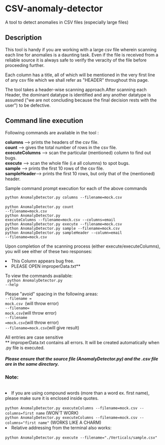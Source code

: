 <h1>CSV-anomaly-detector </h1>
A tool to detect anomalies in CSV files (especially large files)

<h2> Description </h2>

This tool is handy if you are working with a large csv file wherein scanning each
line for anomalies is a daunting task. Even if the file is received from a reliable
source it is always safe to verify the veracity of the file before proceeding further.

Each column has a title, all of which will be mentioned in the very first line of any 
csv file which we shall refer as "HEADER" throughout this page.

The tool takes a header-wise scanning approach.After scanning each Header, the dominant
datatype is identified and any another datatype is assumed ("we are not concluding 
because the final decision rests with the user") to be defective. 

<h2> Command line execution </h2>

Following commands are available in the tool :

<b>columns</b> --> prints the headers of the csv file.<br>
<b>count</b> --> gives the total number of rows in the csv file.<br>
<b>executeColumns</b> --> scan the particular (mentioned) column to find out bugs.<br>
<b>execute</b> --> scan the whole file (i.e all columns) to spot bugs.<br>
<b>sample</b> --> prints the first 10 rows of the csv file.<br>
<b>sampleHeader</b>--> prints the first 10 rows, but only that of the (mentioned) header.<br>


Sample command prompt execution for each of the above commands

<code>python AnomalyDetector.py columns --filename=mock.csv </code><br>
<code>python AnomalyDetector.py count --filename=mock.csv</code><br>
<code>python AnomalyDetector.py executeColumns --filename=mock.csv --columns=email</code><br>
<code>python AnomalyDetector.py execute --filename=mock.csv </code><br>
<code>python AnomalyDetector.py sample --filename=mock.csv </code><br>
<code>python AnomalyDetector.py sampleHeader --column=email --filename=mock.csv</code><br>



Upon completion of the scanning process (either execute/executeColumns), you will see either 
of these two responses:
<li>This Column appears bug free.</li>
<li>PLEASE OPEN improperData.txt**</li>

To view the commands available:<br>
<code> python AnomalyDetector.py --help </code>

Please "avoid" spacing in the following areas:<br>
<code>--filename = mock.csv </code>(will throw error)<br>
<code>--filename= mock.csv</code>(will throw error)<br>
<code>--filename =mock.csv</code>(will throw error)<br>
<code>--filename=mock.csv</code>(will give result)<br>

All entries are case sensitive<br>
** improperData.txt contains all errors. It will be created automatically when .py
file is executed.<br>

<h5> Please ensure that the source file (AnomalyDetector.py) and the .csv file are in the 
same directory. </h5>

<h3> Note: </h3><br>

<li>If you are using compound words (more than a word ex. first name), please make sure 
it is enclosed inside quotes.</li><br>
<code>python AnomalyDetector.py executeColumns --filename=mock.csv --columns=first name</code>
(WON'T WORK)<br>
<code>python AnomalyDetector.py executeColumns --filename=mock.csv --columns="first name"</code>
(WORKS LIKE A CHARM)<br>

<li>Relative addressing from the terminal also works:</li> <br>
<code>python AnomalyDetector.py execute --filename="./Verticals/sample.csv"</code>
